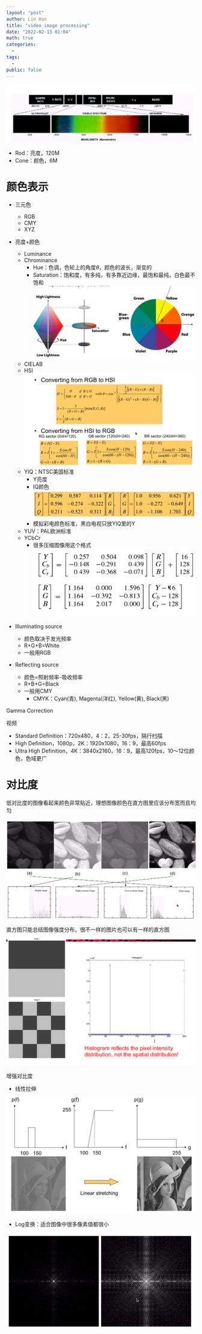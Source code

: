 ```yaml
---
layout: "post"
author: Lin Han
title: "video image processing"
date: "2022-02-13 01:04"
math: true
categories:
  -
tags:
  -
public: false
---
```


![color](/assets/img/post/Note/color.png)

- Rod：亮度，120M
- Cone：颜色，6M


# 颜色表示
- 三元色
  - RGB
  - CMY
  - XYZ
- 亮度+颜色
  - Luminance
  - Chrominance
    - Hue：色调，色轮上的角度$\theta$，颜色的波长，渐变的
    - Saturation：饱和度，有多纯，有多靠近边缘，最饱和最纯，白色最不饱和
  ![color-lhs](/assets/img/post/Note/color-lhs.png)
  - CIELAB
  - HSI
  ![convert rgb hsi](/assets/img/post/Note/convert-rgb-hsi.png)
  - YIQ：NTSC美国标准
    - Y亮度
    - IQ颜色
    ![yiq rgb](/assets/img/post/Note/yiq-rgb.png)
    - 模拟彩电颜色标准，黑白电视只放YIQ里的Y
  - YUV：PAL欧洲标准
  - YCbCr
    - 很多压缩图像用这个格式
  ![ycvcr rgb](/assets/img/post/Note/ycvcr-rgb.png)





- Illuminating source
  - 颜色取决于发光频率
  - R+G+B=White
  - 一般用RGB
- Reflecting source
  - 颜色=照射频率-吸收频率
  - R+B+G=Black
  - 一般用CMY
    - CMYK：Cyan(青), Magenta(洋红), Yellow(黄), Black(黑)


Gamma Correction

视频
- Standard Definition：720x480，4：2，25-30fps，隔行扫描
- High Definition，1080p，2K：1920x1080，16：9，最高60fps
- Ultra High Definition，4K：3840x2160，16：9，最高120fps，10～12位颜色，色域更广


# 对比度
低对比度的图像看起来颜色非常贴近，理想图像颜色在直方图里应该分布宽而且均匀

![contrast](/assets/img/post/Note/contrast.png)

直方图只能总结图像强度分布，很不一样的图片也可以有一样的直方图

![histogram](/assets/img/post/Note/histogram.png)

增强对比度
- 线性拉伸

![linear stretching](/assets/img/post/Note/linear-stretching.png)

- Log变换：适合图像中很多像素值都很小

![log transform](/assets/img/post/Note/log-transform.png)

